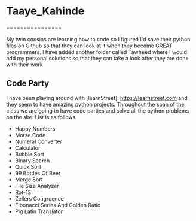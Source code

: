 # Taaye_Kahinde
================

My twin cousins are learning how to code so I figured I'd save their python files on Github so that they can look at it when they become GREAT programmers. I have added another folder called Tawheed where I would add my personal solutions so that they can take a look after they are done with their work

## Code Party
I have been playing around with [learnStreet]: https://learnstreet.com
and they seem to have amazing python projects. Throughout the span of the class we are going to have code parties and solve all the python problems on the site. List is as follows

* Happy Numbers
* Morse Code
* Numeral Converter
* Calculator
* Bubble Sort
* Binary Search
* Quick Sort
* 99 Bottles Of Beer
* Merge Sort
* File Size Analyzer
* Rot-13
* Zellers Congruence
* Fibonacci Series And Golden Ratio
* Pig Latin Translator
